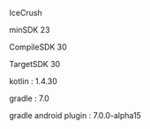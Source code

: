 IceCrush 

minSDK 23

CompileSDK 30

TargetSDK 30

kotlin : 1.4.30

gradle : 7.0

gradle android plugin : 7.0.0-alpha15
